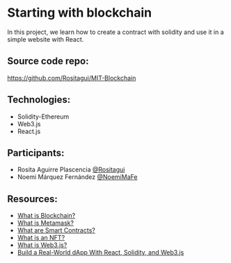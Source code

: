 # Starting with blockchain
In this project, we learn how to create a contract with solidity and use it in a simple website with React.

## Source code repo:
https://github.com/Rositagui/MIT-Blockchain 

## Technologies:
- Solidity-Ethereum
- Web3.js
- React.js

## Participants:
- Rosita Aguirre Plascencia [@Rositagui](https://github.com/Rositagui)
- Noemi Márquez Fernández [@NoemiMaFe](https://github.com/NoemiMaFe)

## Resources:
- [What is Blockchain?](https://www.youtube.com/watch?v=yubzJw0uiE4)
- [What is Metamask?](https://www.youtube.com/watch?v=byWul4xOBx0&list=PLq1m4_zU7mG7RO3RSZd0FQgUyVLg0jX6x&index=5)
- [What are Smart Contracts?](https://www.youtube.com/watch?v=pyaIppMhuic&list=PLq1m4_zU7mG7RO3RSZd0FQgUyVLg0jX6x&index=3&t=14s)
- [What is an NFT?](https://www.youtube.com/watch?v=4dkl5O9LOKg&list=PLq1m4_zU7mG7RO3RSZd0FQgUyVLg0jX6x&index=2)
- [What is Web3.js?](https://www.youtube.com/watch?v=bcgFG0RoIPU)
- [Build a Real-World dApp With React, Solidity, and Web3.js](https://zafarsaleem.medium.com/blockchain-introduction-using-real-world-dapp-react-solidity-web3-js-546471419955)
